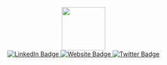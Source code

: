 <div id="header" align="center">
  <img src="https://media.giphy.com/media/1sgetPM00wWqJpVUTl/giphy.gif" width="100"/>
  <div id="badges">
  <a href="https://www.linkedin.com/in/mary-shodiya/">
    <img src="https://img.shields.io/badge/LinkedIn-blue?style=for-the-badge&logo=linkedin&logoColor=white" alt="LinkedIn Badge"/>
  </a>
  <a href="https://maryshodiya.netlify.app">
    <img src="https://img.shields.io/badge/Portfolio-purple?style=for-the-badge&logo=browser&logoColor=white" alt="Website Badge"/>
  </a>
  <a href="https://www.twitter.com/addvokeight">
    <img src="https://img.shields.io/badge/Twitter-blue?style=for-the-badge&logo=twitter&logoColor=white" alt="Twitter Badge"/>
  </a>
</div>
  <img src="https://komarev.com/ghpvc/?username=MaryShodiya&style=flat-square&color=blue" alt=""/>
</div>


